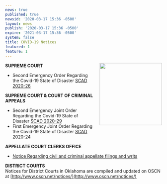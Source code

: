 ```yaml
---
news: true
published: true
newsid: '2020-03-17 15:36 -0500'
layout: news
publish: '2020-03-17 15:36 -0500'
expire: '2021-03-17 15:36 -0500'
system: false
title: COVID-19 Notices
featured: 1
feature: 1
---
```

<a href="http://www.oscn.net/notices/"><img src="http://www.oscn.net/notices/covid-19.jpg" style="margin: 0 0em 1em 1em; width: 200px; float: right;" /></a>
**SUPREME COURT**  
- Second Emergency Order Regarding the Covid-19 State of Disaster [SCAD 2020-26](http://www.oscn.net/images/news/SCAD-2020-26.pdf)

**SUPREME COURT & COURT OF CRIMINAL APPEALS**  
- Second Emergency Joint Order Regarding the Covid-19 State of Disaster [SCAD 2020-29](http://www.oscn.net/images/news/SCAD-2020-29.pdf)  
- First Emergency Joint Order Regarding the Covid-19 State of Disaster [SCAD 2020-24](http://www.oscn.net/images/news/SCAD-2020-24.pdf)

**APPELLATE COURT CLERKS OFFICE**  
- [Notice Regarding civil and criminal appellate filings and writs](http://www.oscn.net/notices/appellate-court-clerks-office.pdf)

**DISTRICT COURTS**  
Notices for District Courts in Oklahoma are compiled and updated on OSCN at [http://www.oscn.net/notices/](http://www.oscn.net/notices/)

<div style="clear:both;"></div>
